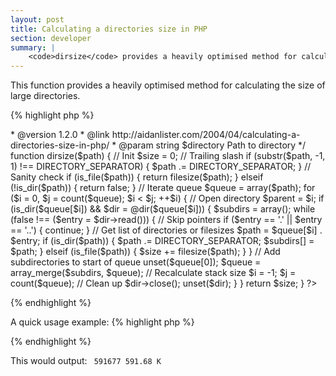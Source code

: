 ```yaml
---
layout: post
title: Calculating a directories size in PHP
section: developer
summary: |
    <code>dirsize</code> provides a heavily optimised method for calculating the size of large directories.
---
```

This function provides a heavily optimised method for calculating the size of large directories.

{% highlight php %}
<?php
/**
 * Calculate the size of a directory by iterating its contents
 *
 * @author      Aidan Lister <aidan@php.net>
 * @version     1.2.0
 * @link        http://aidanlister.com/2004/04/calculating-a-directories-size-in-php/
 * @param       string   $directory    Path to directory
 */
function dirsize($path)
{
    // Init
    $size = 0;
 
    // Trailing slash
    if (substr($path, -1, 1) !== DIRECTORY_SEPARATOR) {
        $path .= DIRECTORY_SEPARATOR;
    }
 
    // Sanity check
    if (is_file($path)) {
        return filesize($path);
    } elseif (!is_dir($path)) {
        return false;
    }
 
    // Iterate queue
    $queue = array($path);
    for ($i = 0, $j = count($queue); $i < $j; ++$i)
    {
        // Open directory
        $parent = $i;
        if (is_dir($queue[$i]) && $dir = @dir($queue[$i])) {
            $subdirs = array();
            while (false !== ($entry = $dir->read())) {
                // Skip pointers
                if ($entry == '.' || $entry == '..') {
                    continue;
                }
 
                // Get list of directories or filesizes
                $path = $queue[$i] . $entry;
                if (is_dir($path)) {
                    $path .= DIRECTORY_SEPARATOR;
                    $subdirs[] = $path;
                } elseif (is_file($path)) {
                    $size += filesize($path);
                }
            }
 
            // Add subdirectories to start of queue
            unset($queue[0]);
            $queue = array_merge($subdirs, $queue);
 
            // Recalculate stack size
            $i = -1;
            $j = count($queue);
 
            // Clean up
            $dir->close();
            unset($dir);
        }
    }
 
    return $size;
}
?>
{% endhighlight %}

A quick usage example:
{% highlight php %}
<?php
// Show the current directory
echo dirsize('.');
echo "\n";
 
// We can use size_readable to format the result
// http://aidanlister.com/repos/v/function.size_readable.php
echo size_readable(dirsize('.'));
?>
{% endhighlight %}

This would output:
<code>
591677
591.68 K
</code>